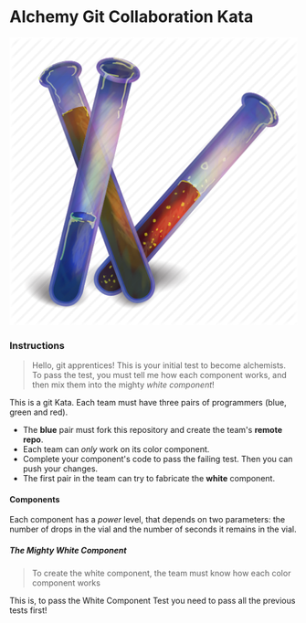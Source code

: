 Alchemy Git Collaboration Kata
==============================

![Alchemy](doc/alchemy_icon.png)

### Instructions

> Hello, git apprentices! This is your initial test to become alchemists. To pass the test, you must tell me how each
component works, and then mix them into the mighty _white component_! 


This is a git Kata. Each team must have three pairs of programmers (blue, green and red). 
- The **blue** pair must fork this repository and create the team's **remote repo**.
- Each team can *only* work on its color component.
- Complete your component's code to pass the failing test. Then you can push your changes.
- The first pair in the team can try to fabricate the **white** component.
 
 
#### Components 

Each component has a _power_ level, that depends on two parameters: the number of drops in the vial and the number of
seconds it remains in the vial.


##### The Mighty White Component

> To create the white component, the team must know how each color component works

This is, to pass the White Component Test you need to pass all the previous tests first! 